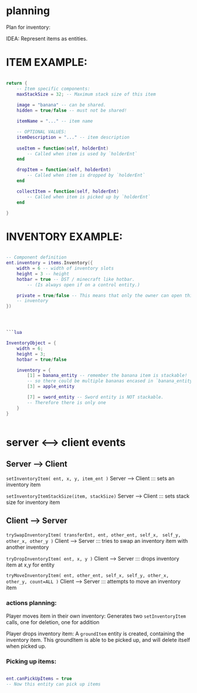 
# planning

Plan for inventory:


IDEA:
Represent items as entities.



# ITEM EXAMPLE:
```lua

return {
    -- Item specific components:
    maxStackSize = 32; -- Maximum stack size of this item
    
    image = "banana" -- can be shared.
    hidden = true/false -- must not be shared!

    itemName = "..." -- item name

    -- OPTIONAL VALUES:
    itemDescription = "..." -- item description
    
    useItem = function(self, holderEnt)
        -- Called when item is used by `holderEnt`
    end

    dropItem = function(self, holderEnt)
        -- Called when item is dropped by `holderEnt`
    end

    collectItem = function(self, holderEnt)
        -- Called when item is picked up by `holderEnt`
    end

}
```




# INVENTORY EXAMPLE:
```lua

-- Component definition
ent.inventory = items.Inventory({
    width = 6 -- width of inventory slots
    height = 3 -- height
    hotbar = true -- DST / minecraft like hotbar.
        -- (Is always open if on a control entity.)

    private = true/false -- This means that only the owner can open this
    -- inventory
})




```lua

InventoryObject = {
    width = 6;
    height = 3;
    hotbar = true/false

    inventory = {
        [1] = banana_entity -- remember the banana item is stackable!
        -- so there could be multiple bananas encased in `banana_entity`.
        [3] = apple_entity

        [7] = sword_entity -- Sword entity is NOT stackable.
        -- Therefore there is only one
    }
}



```


# server <--> client  events

## Server --> Client
`setInventoryItem( ent, x, y, item_ent )`
Server --> Client ::: sets an inventory item

`setInventoryItemStackSize(item, stackSize)`
Server --> Client ::: sets stack size for inventory item



## Client --> Server
`trySwapInventoryItem( transferEnt, ent, other_ent, self_x, `
                        `self_y, other_x, other_y )`
Client --> Server ::: tries to swap an inventory item with another inventory

`tryDropInventoryItem( ent, x, y )`
Client --> Server ::: drops inventory item at x,y for entity

`tryMoveInventoryItem( ent, other_ent, self_x, self_y, other_x, `
                        `other_y, count=ALL )`
Client --> Server ::: attempts to move an inventory item


### actions planning:
Player moves item in their own inventory:
Generates two `setInventoryItem` calls, one for deletion, one for addition

Player drops inventory item:
A `groundItem` entity is created, containing the inventory item.
This groundItem is able to be picked up, and will delete itself when picked up.



### Picking up items:
```lua

ent.canPickUpItems = true
-- Now this entity can pick up items

```



